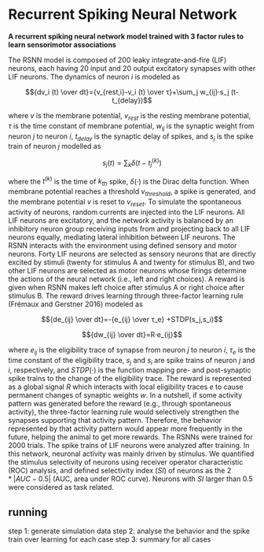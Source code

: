 # Recurrent Spiking Neural Network
**A recurrent spiking neural network model trained with 3 factor rules to learn sensorimotor associations**

The RSNN model is composed of 200 leaky integrate-and-fire (LIF) neurons, each having 20 input and 20 output excitatory synapses with other LIF neurons. The dynamics of neuron $i$ is modeled as

$${dv_i (t) \over dt}={v_{rest,i}-v_i (t) \over τ}+\sum_j w_{ij}·s_j (t-t_{delay})$$

where $v$ is the membrane potential, $v_{rest}$ is the resting membrane potential, $τ$ is the time constant of membrane potential, $w_{ij}$ is the synaptic weight from neuron $j$ to neuron $i$, $t_{delay}$ is the synaptic delay of spikes, and $s_j$ is the spike train of neuron $j$ modelled as

$$s_j (t)= \sum_k δ(t-t_j^{(k)})$$

where the $t^{(k)}$ is the time of $k_{th}$ spike, ${δ(·)}$ is the Dirac delta function. When membrane potential reaches a threshold $v_{threshold}$, a spike is generated, and the membrane potential $v$ is reset to $v_{reset}$. To simulate the spontaneous activity of neurons, random currents are injected into the LIF neurons. All LIF neurons are excitatory, and the network activity is balanced by an inhibitory neuron group receiving inputs from and projecting back to all LIF neurons equally, mediating lateral inhibition between LIF neurons.
The RSNN interacts with the environment using defined sensory and motor neurons. Forty LIF neurons are selected as sensory neurons that are directly excited by stimuli (twenty for stimulus A and twenty for stimulus B), and two other LIF neurons are selected as motor neurons whose firings determine the actions of the neural network (i.e., left and right choices). A reward is given when RSNN makes left choice after stimulus A or right choice after stimulus B. The reward drives learning through three-factor learning rule (Frémaux and Gerstner 2016) modeled as

$${de_{ij} \over dt}=-{e_{ij} \over τ_e} +STDP(s_j,s_i)$$

$${dw_{ij} \over dt}=R·e_{ij}$$

where $e_{ij}$ is the eligibility trace of synapse from neuron $j$ to neuron $i$, $τ_e$ is the time constant of the eligibility trace, $s_j$ and $s_i$ are spike trains of neuron $j$ and $i$, respectively, and ${STDP(·)}$ is the function mapping pre- and post-synaptic spike trains to the change of the eligibility trace. The reward is represented as a global signal $R$ which interacts with local eligibility traces $e$ to cause permanent changes of synaptic weights $w$. In a nutshell, if some activity pattern was generated before the reward (e.g., through spontaneous activity), the three-factor learning rule would selectively strengthen the synapses supporting that activity pattern. Therefore, the behavior represented by that activity pattern would appear more frequently in the future, helping the animal to get more rewards.
The RSNNs were trained for 2000 trials. The spike trains of LIF neurons were analyzed after training. In this network, neuronal activity was mainly driven by stimulus. We quantified the stimulus selectivity of neurons using receiver operator characteristic (ROC) analysis, and defined selectivity index (${SI}$) of neurons as the $2*|AUC-0.5|$ (AUC, area under ROC curve). Neurons with ${SI}$ larger than 0.5 were considered as task related.

## running
step 1: generate simulation data
step 2: analyse the behavior and the spike train over learning for each case
step 3: summary for all cases
